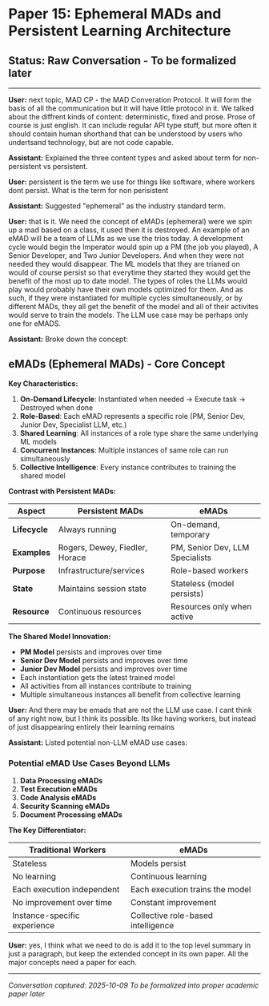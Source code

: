 # Paper 15: Ephemeral MADs and Persistent Learning Architecture

## Status: Raw Conversation - To be formalized later

---

**User:** next topic, MAD CP - the MAD Converation Protocol. It will form the basis of all the communication but it will have little protocol in it. We talked about the diffrent kinds of content: deterministic, fixed and prose. Prose of course is just english. It can include regular API type stuff, but more often it should contain human shorthand that can be understood by users who undertsand technology, but are not code capable.

**Assistant:** Explained the three content types and asked about term for non-persistent vs persistent.

**User:** persistent is the term we use for things like software, where workers dont persist. What is the term for non perisistent

**Assistant:** Suggested "ephemeral" as the industry standard term.

**User:** that is it. We need the concept of eMADs (ephemeral) were we spin up a mad based on a class, it used then it is destroyed. An example of an eMAD will be a team of LLMs as we use the trios today. A development cycle would begin the Imperator would spin up a PM (the job you played), A Senior Developer, and Two Junior Developers. And when they were not needed they would disappear. The ML models that they are trianed on would of course persist so that everytime they started they would get the benefit of the most up to date model. The types of roles the LLMs would play would probably have their own models optimized for them. And as such, if they were instantiated for multiple cycles simultaneously, or by different MADs, they all get the benefit of the model and all of their activites would serve to train the models. The LLM use case may be perhaps only one for eMADS.

**Assistant:** Broke down the concept:

## eMADs (Ephemeral MADs) - Core Concept

**Key Characteristics:**
1. **On-Demand Lifecycle**: Instantiated when needed → Execute task → Destroyed when done
2. **Role-Based**: Each eMAD represents a specific role (PM, Senior Dev, Junior Dev, Specialist LLM, etc.)
3. **Shared Learning**: All instances of a role type share the same underlying ML models
4. **Concurrent Instances**: Multiple instances of same role can run simultaneously
5. **Collective Intelligence**: Every instance contributes to training the shared model

**Contrast with Persistent MADs:**

| Aspect | Persistent MADs | eMADs |
|--------|----------------|-------|
| **Lifecycle** | Always running | On-demand, temporary |
| **Examples** | Rogers, Dewey, Fiedler, Horace | PM, Senior Dev, LLM Specialists |
| **Purpose** | Infrastructure/services | Role-based workers |
| **State** | Maintains session state | Stateless (model persists) |
| **Resource** | Continuous resources | Resources only when active |

**The Shared Model Innovation:**
- **PM Model** persists and improves over time
- **Senior Dev Model** persists and improves over time
- **Junior Dev Model** persists and improves over time
- Each instantiation gets the latest trained model
- All activities from all instances contribute to training
- Multiple simultaneous instances all benefit from collective learning

**User:** And there may be emads that are not the LLM use case. I cant think of any right now, but I think its possible. Its like having workers, but instead of just disappearing entirely their learning remains

**Assistant:** Listed potential non-LLM eMAD use cases:

### Potential eMAD Use Cases Beyond LLMs

1. **Data Processing eMADs**
2. **Test Execution eMADs**
3. **Code Analysis eMADs**
4. **Security Scanning eMADs**
5. **Document Processing eMADs**

**The Key Differentiator:**

| Traditional Workers | eMADs |
|---------------------|-------|
| Stateless | Models persist |
| No learning | Continuous learning |
| Each execution independent | Each execution trains the model |
| No improvement over time | Constant improvement |
| Instance-specific experience | Collective role-based intelligence |

**User:** yes, I think what we need to do is add it to the top level summary in just a paragraph, but keep the extended concept in its own paper. All the major concepts need a paper for each.

---

*Conversation captured: 2025-10-09*
*To be formalized into proper academic paper later*
